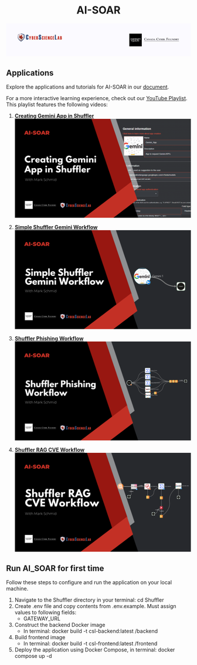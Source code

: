 <h1 align="center"> AI-SOAR </h1>

<p align="center">
  <img src="assets/Cyber_Science_Lab_Banner.png" alt="LLM Gateway Routing For Shuffler UI Apps PDF Title Page">
</p>

## Applications

Explore the applications and tutorials for AI-SOAR in our [document](assets/Shuffler_LLM_Gateway_Routing.pdf).

For a more interactive learning experience, check out our [YouTube Playlist](https://www.youtube.com/playlist?list=PLl2a3mDFCjeObCiZ9p8vASha5tM20fORC). This playlist features the following videos:

1. **[Creating Gemini App in Shuffler](https://youtu.be/wJheKNjDPT4?si=jh42e3focXs22tmN)**
    [![Creating Gemini App in Shuffler Thumbnail](assets/Shuffler_Gemini_App_Thumbnail.png)](https://youtu.be/wJheKNjDPT4?si=jh42e3focXs22tmN)

2. **[Simple Shuffler Gemini Workflow](https://youtu.be/uiB_45pE2co?si=aXFUWg4YNEzAGxdj)**
    [![Simple Shuffler Gemini Workflow Thumbnail](assets/Shuffler_Simple_Gemini_Workflow_Thumbnail.png)](https://youtu.be/uiB_45pE2co?si=aXFUWg4YNEzAGxdj)

3. **[Shuffler Phishing Workflow](https://youtu.be/7pB_iw3mpPE?si=qhMmmQeo2j-ARyRw)**
    [![Shuffler Phishing Workflow Thumbnail](assets/Shuffler_Phishing_Workflow_Thumbnail.png)](https://youtu.be/7pB_iw3mpPE?si=qhMmmQeo2j-ARyRw)

4. **[Shuffler RAG CVE Workflow](https://youtu.be/Zdont8taRfg?si=dzmvO6UOyVLDsPW5)**
    [![Shuffler RAG CVE Workflow Thumbnail](assets/Shuffler_RAG_CVE_Workflow_Thumbnail.png)](https://youtu.be/Zdont8taRfg?si=dzmvO6UOyVLDsPW5)

## Run AI_SOAR for first time
Follow these steps to configure and run the application on your local machine.
1) Navigate to the Shuffler directory in your terminal: cd Shuffler
2) Create .env file and copy contents from .env.example. Must assign values to following fields:
    -  GATEWAY_URL
3) Construct the backend Docker image
    - In terminal: docker build -t csl-backend:latest /backend
4) Build frontend image
    - In terminal: docker build -t csl-frontend:latest /frontend
5) Deploy the application using Docker Compose, in terminal: docker compose up -d
